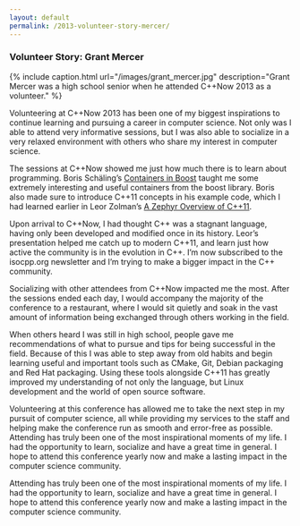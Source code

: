 ```yaml
---
layout: default
permalink: /2013-volunteer-story-mercer/
---
```


### Volunteer Story: Grant Mercer

{% include caption.html url="/images/grant_mercer.jpg" description="Grant Mercer was a high school senior when he attended C++Now 2013 as a volunteer." %}

Volunteering at C++Now 2013 has been one of my biggest inspirations to continue learning and pursuing a career in computer science. Not only was I able to attend very informative sessions, but I was also able to socialize in a very relaxed environment with others who share my interest in computer science.

The sessions at C++Now showed me just how much there is to learn about programming. Boris Schäling’s [Containers in Boost](http://www.youtube.com/watch?v=FM-fUjhoCp0) taught me some extremely interesting and useful containers from the boost library. Boris also made sure to introduce C++11 concepts in his example code, which I had learned earlier in Leor Zolman’s [A Zephyr Overview of C++11](http://www.youtube.com/watch?v=quZ8gttFgtQ).

Upon arrival to C++Now, I had thought C++ was a stagnant language, having only been developed and modified once in its history. Leor’s presentation helped me catch up to modern C++11, and learn just how active the community is in the evolution in C++. I’m now subscribed to the isocpp.org newsletter and I’m trying to make a bigger impact in the C++ community.

Socializing with other attendees from C++Now impacted me the most. After the sessions ended each day, I would accompany the majority of the conference to a restaurant, where I would sit quietly and soak in the vast amount of information being exchanged through others working in the field.

When others heard I was still in high school, people gave me recommendations of what to pursue and tips for being successful in the field. Because of this I was able to step away from old habits and begin learning useful and important tools such as CMake, Git, Debian packaging and Red Hat packaging. Using these tools alongside C++11 has greatly improved my understanding of not only the language, but Linux development and the world of open source software.

Volunteering at this conference has allowed me to take the next step in my pursuit of computer science, all while providing my services to the staff and helping make the conference run as smooth and error-free as possible. Attending has truly been one of the most inspirational moments of my life. I had the opportunity to learn, socialize and have a great time in general. I hope to attend this conference yearly now and make a lasting impact in the computer science community.
  
Attending has truly been one of the most inspirational moments of my life. I had the opportunity to learn, socialize and have a great time in general. I hope to attend this conference yearly now and make a lasting impact in the computer science community.

